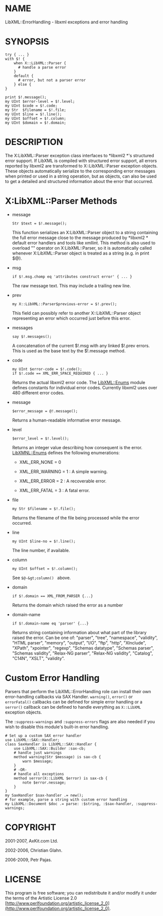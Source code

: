 NAME
====

LibXML::ErrorHandling - libxml exceptions and error handling

SYNOPSIS
========

    try { ... }
    with $! {
        when X::LibXML::Parser {
          # handle a parse error
        }
        default {
          # error, but not a parser error
        } else {
    }

    print $!.message();
    my UInt $error-level = $!.level;
    my UInt $code = $!.code;
    my Str  $filename = $!.file;
    my UInt $line = $!.line();
    my UInt $offset = $!.column;
    my UInt $domain = $!.domain;

DESCRIPTION
===========

The X:LibXML::Parser exception class interfaces to *libxml2 *'s structured error support. If LibXML is compiled with structured error support, all errors reported by libxml2 are transformed to X::LibXML::Parser exception objects. These objects automatically serialize to the corresponding error messages when printed or used in a string operation, but as objects, can also be used to get a detailed and structured information about the error that occurred.

X:LibXML::Parser Methods
========================

  * message

        Str $text = $!.message();

    This function serializes an X:LibXML::Parser object to a string containing the full error message close to the message produced by *libxml2 * default error handlers and tools like xmllint. This method is also used to overload "" operator on X:LibXML::Parser, so it is automatically called whenever X:LibXML::Parser object is treated as a string (e.g. in print $@). 

  * msg

        if $!.msg.chomp eq 'attributes construct error' { ... }

    The raw message text. This may include a trailing new line.

  * prev

        my X::LibXML::Parser$previous-error = $!.prev();

    This field can possibly refer to another X::LibXML::Parser object representing an error which occurred just before this error.

  * messages

        say $!.messages();

    A concatenation of the current $!.msg with any linked $!.prev errors. This is used as the base text by the $!.message method.

  * code

        my UInt $error-code = $!.code();
        if $!.code == XML_ERR_SPACE_REQUIRED { ... }

    Returns the actual libxml2 error code. The [LibXML::Enums](https://libxml-raku.github.io/LibXML-raku/Enums) module defines constants for individual error codes. Currently libxml2 uses over 480 different error codes. 

  * message

        $error_message = @!.message();

    Returns a human-readable informative error message.

  * level

        $error_level = $!.level();

    Returns an integer value describing how consequent is the error. [LibXMNL::Enums](LibXMNL::Enums) defines the following enumerations:

      * XML_ERR_NONE = 0

      * XML_ERR_WARNING = 1 : A simple warning.

      * XML_ERR_ERROR = 2 : A recoverable error.

      * XML_ERR_FATAL = 3 : A fatal error.

  * file

        my Str $filename = $!.file();

    Returns the filename of the file being processed while the error occurred. 

  * line

        my UInt $line-no = $!.line();

    The line number, if available.

  * column

        my UInt $offset = $!.column();

    See `$@-&gt;column() ` above. 

  * domain

        if $!.domain == XML_FROM_PARSER {...}

    Returns the domain which raised the error as a number

  * domain-name

        if $!.domain-name eq 'parser' {...}

    Returns string containing information about what part of the library raised the error. Can be one of: "parser", "tree", "namespace", "validity", "HTML parser", "memory", "output", "I/O", "ftp", "http", "XInclude", "XPath", "xpointer", "regexp", "Schemas datatype", "Schemas parser", "Schemas validity", "Relax-NG parser", "Relax-NG validity", "Catalog", "C14N", "XSLT", "validity".

Custom Error Handling
=====================

Parsers that perform the LibXML::ErrorHandling role can install their own error-handling callbacks via SAX Handler. `warning()`, `error()` or `errorFatal()` callbacks can be defined for simple error handling or a `serror()` callback can be defined to handle everything as `X::LibXML` exception objects.

The `:suppress-warnings` and `:suppress-errors` flags are also needed if you wish to disable this module's built-in error handling.

    # Set up a custom SAX error handler
    use LibXML::SAX::Handler;
    class SaxHandler is LibXML::SAX::Handler {
        use LibXML::SAX::Builder :sax-cb;
        # handle just warnings
        method warning(Str $message) is sax-cb {
            warn $message;
        }
        # -OR-
        # handle all exceptions
        method serror(X::LibXML $error) is sax-cb {
            note $error.nessage;
        }
    }
    my SaxHandler $sax-handler .= new();
    # for example, parse a string with custom error handling
    my LibXML::Document $doc .= parse: :$string, :$sax-handler, :suppress-warnings;

COPYRIGHT
=========

2001-2007, AxKit.com Ltd.

2002-2006, Christian Glahn.

2006-2009, Petr Pajas.

LICENSE
=======

This program is free software; you can redistribute it and/or modify it under the terms of the Artistic License 2.0 [http://www.perlfoundation.org/artistic_license_2_0](http://www.perlfoundation.org/artistic_license_2_0).


